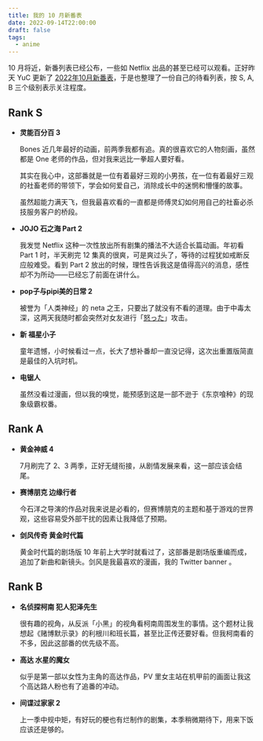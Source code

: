 ```yaml
---
title: 我的 10 月新番表
date: 2022-09-14T22:00:00
draft: false
tags:
  - anime
---
```


10 月将近，新番列表已经公布，一些如 Netflix 出品的甚至已经可以观看。正好昨天 YuC 更新了 [2022年10月新番表](https://yuc.wiki/202210/)，于是也整理了一份自己的待看列表，按 S, A, B  三个级别表示关注程度。

## Rank S
- **灵能百分百 3**

    Bones 近几年最好的动画，前两季我都有追。真的很喜欢它的人物刻画，虽然都是 One 老师的作品，但对我来远比一拳超人要好看。

    其实在我心中，这部番就是一位有着最好三观的小男孩，在一位有着最好三观的社畜老师的带领下，学会如何爱自己，消除成长中的迷惘和懵懂的故事。
    
    虽然超能力满天飞，但我最喜欢看的一直都是师傅灵幻如何用自己的社畜必杀技服务客户的桥段。
- **JOJO 石之海 Part 2**

    我发觉 Netflix 这种一次性放出所有剧集的播法不大适合长篇动画。年初看 Part 1 时，半天刷完 12 集真的很爽，可是爽过头了，等待的过程犹如戒断反应般难受。看到 Part 2 放出的时候，理性告诉我这是值得高兴的消息，感性却不为所动——已经忘了前面在讲什么。
- **pop子与pipi美的日常 2**

    被誉为「人类神经」的 neta 之王，只要出了就没有不看的道理。由于中毒太深，这两天我随时都会突然对女友进行「[怒った](https://zh.moegirl.org.cn/index.php?title=%E7%94%9F%E6%B0%94%E4%BA%86%E5%90%97)」攻击。
- **新 福星小子**

    童年遗憾，小时候看过一点，长大了想补番却一直没记得，这次出重置版简直是最佳的入坑时机。
- **电锯人**

    虽然没看过漫画，但以我的嗅觉，能预感到这是一部不逊于《东京喰种》的现象级霸权番。

## Rank A
- **黄金神威 4**

    7月刷完了 2、3 两季，正好无缝衔接，从剧情发展来看，这一部应该会结尾。

- **赛博朋克 边缘行者**

    今石洋之导演的作品对我来说是必看的，但赛博朋克的主题和基于游戏的世界观，这些容易受外部干扰的因素让我降低了预期。
- **剑风传奇 黄金时代篇**

    黄金时代篇的剧场版 10 年前上大学时就看过了，这部番是剧场版重编而成，追加了新曲和新镜头。剑风是我最喜欢的漫画，我的 Twitter banner 。

## Rank B
- **名侦探柯南 犯人犯泽先生**

    很有趣的视角，从反派「小黑」的视角看柯南周围发生的事情。这个题材让我想起《赌博默示录》的利根川和班长篇，甚至比正传还要好看。但我柯南看的不多，因此这部番的优先级不高。
- **高达 水星的魔女**

    似乎是第一部以女性为主角的高达作品，PV 里女主站在机甲前的画面让我这个高达路人粉也有了追番的冲动。
- **间谍过家家 2**

    上一季中规中矩，有好玩的梗也有烂制作的剧集，本季稍微期待下，用来下饭应该还是够的。